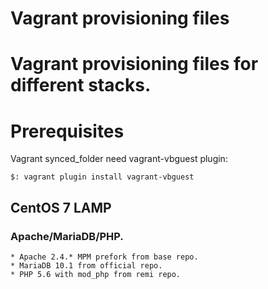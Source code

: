 Vagrant provisioning files
==========================

# Vagrant provisioning files for different stacks.

# Prerequisites
Vagrant synced_folder need vagrant-vbguest plugin:
```
$: vagrant plugin install vagrant-vbguest
```

## CentOS 7 LAMP
### Apache/MariaDB/PHP.
    * Apache 2.4.* MPM prefork from base repo.
    * MariaDB 10.1 from official repo.
    * PHP 5.6 with mod_php from remi repo.
